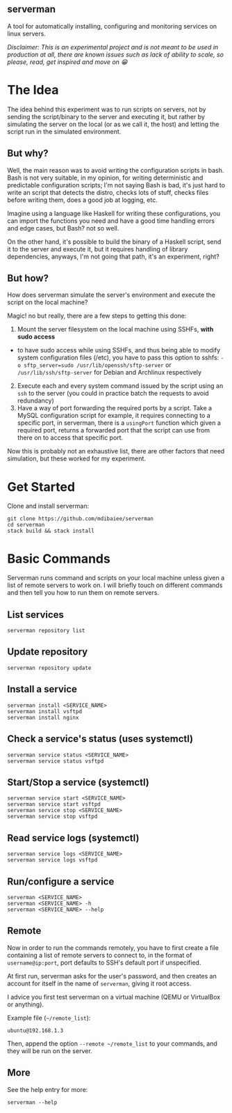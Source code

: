 serverman
---------

A tool for automatically installing, configuring and monitoring services on linux servers.

_Disclaimer: This is an experimental project and is not meant to be used in production at all, there are known issues such as lack of ability to scale, so please, read, get inspired and move on :grin:_

# The Idea
 
The idea behind this experiment was to run scripts on servers, not by sending the script/binary to the server and executing it, but rather by simulating
the server on the local (or as we call it, the host) and letting the script run in the simulated environment.

## But why?

Well, the main reason was to avoid writing the configuration scripts in bash. Bash is not very suitable, in my opinion, for writing deterministic and predictable configuration scripts; I'm not saying Bash is bad, it's just hard to write an script that detects the distro, checks lots of stuff, checks files before writing them, does a good job at logging, etc.

Imagine using a language like Haskell for writing these configurations, you can import the functions you need and have a good time handling errors and edge cases, but Bash? not so well.

On the other hand, it's possible to build the binary of a Haskell script, send it to the server and execute it, but it requires handling of library dependencies, anyways, I'm not going that path, it's an experiment, right?

## But how?

How does serverman simulate the server's environment and execute the script on the local machine?

Magic! no but really, there are a few steps to getting this done:

1. Mount the server filesystem on the local machine using SSHFs, **with sudo access**
  * to have sudo access while using SSHFs, and thus being able to modify system configuration files (/etc), you have to pass this option to sshfs: `-o sftp_server=sudo /usr/lib/openssh/sftp-server` or `/usr/lib/ssh/sftp-server` for Debian and Archlinux respectively
2. Execute each and every system command issued by the script using an `ssh` to the server (you could in practice batch the requests to avoid redundancy)
3. Have a way of port forwarding the required ports by a script. Take a MySQL configuration script for example, it requires connecting to a specific port,
in serverman, there is a `usingPort` function which given a required port, returns a forwarded port that the script can use from there on to access that specific port.

Now this is probably not an exhaustive list, there are other factors that need simulation, but these worked for my experiment.

# Get Started
Clone and install serverman:

```
git clone https://github.com/mdibaiee/serverman
cd serverman
stack build && stack install
```

# Basic Commands
Serverman runs command and scripts on your local machine unless given a list of remote servers to work on. I will briefly touch on different commands and then tell you how to run them on remote servers.

## List services

```
serverman repository list
```

## Update repository

```
serverman repository update
```

## Install a service
```
serverman install <SERVICE_NAME>
serverman install vsftpd
serverman install nginx
```

## Check a service's status (uses systemctl)
```
serverman service status <SERVICE_NAME>
serverman service status vsftpd
```

## Start/Stop a service (systemctl)
```
serverman service start <SERVICE_NAME>
serverman service start vsftpd
serverman service stop <SERVICE_NAME>
serverman service stop vsftpd
```

## Read service logs (systemctl)
```
serverman service logs <SERVICE_NAME>
serverman service logs vsftpd
```

## Run/configure a service

```
serverman <SERVICE_NAME>
serverman <SERVICE_NAME> -h
serverman <SERVICE_NAME> --help
```

## Remote 
Now in order to run the commands remotely, you have to first create a file containing a list of remote servers to connect to, in the format of `username@ip:port`, port defaults to SSH's default port if unspecified.

At first run, serverman asks for the user's password, and then creates an account for itself in the name of `serverman`, giving it root access.

I advice you first test serverman on a virtual machine (QEMU or VirtualBox or anything).

Example file (`~/remote_list`):
```
ubuntu@192.168.1.3
```

Then, append the option `--remote ~/remote_list` to your commands, and they will be run on the server.

## More

See the help entry for more:

```
serverman --help
```
